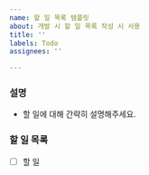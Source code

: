 ```yaml
---
name: 할 일 목록 템플릿
about: 개발 시 할 일 목록 작성 시 사용
title: ''
labels: Todo
assignees: ''

---
```


### 설명
- 할 일에 대해 간략히 설명해주세요.

### 할 일 목록
- [ ] 할 일
